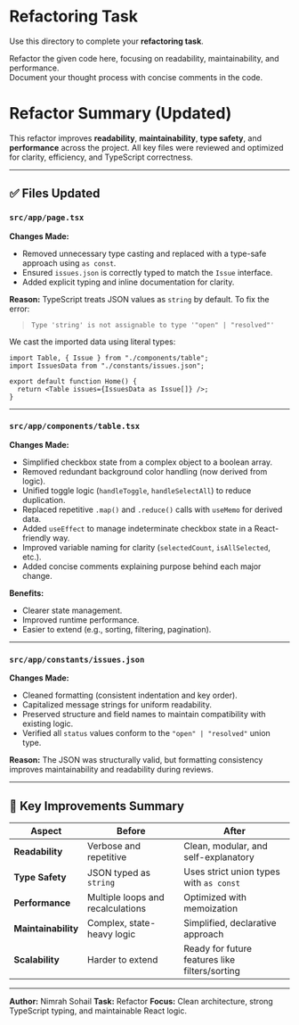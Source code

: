 # Refactoring Task

Use this directory to complete your **refactoring task**.

Refactor the given code here, focusing on readability, maintainability, and performance.  
Document your thought process with concise comments in the code.


# Refactor Summary (Updated)

This refactor improves **readability**, **maintainability**, **type safety**, and **performance** across the project.
All key files were reviewed and optimized for clarity, efficiency, and TypeScript correctness.

---

## ✅ Files Updated

### `src/app/page.tsx`

**Changes Made:**

* Removed unnecessary type casting and replaced with a type-safe approach using `as const`.
* Ensured `issues.json` is correctly typed to match the `Issue` interface.
* Added explicit typing and inline documentation for clarity.

**Reason:**
TypeScript treats JSON values as `string` by default.
To fix the error:

> `Type 'string' is not assignable to type '"open" | "resolved"'`

We cast the imported data using literal types:

```tsx
import Table, { Issue } from "./components/table";
import IssuesData from "./constants/issues.json";

export default function Home() {
  return <Table issues={IssuesData as Issue[]} />;
}

```

---

### `src/app/components/table.tsx`

**Changes Made:**

* Simplified checkbox state from a complex object to a boolean array.
* Removed redundant background color handling (now derived from logic).
* Unified toggle logic (`handleToggle`, `handleSelectAll`) to reduce duplication.
* Replaced repetitive `.map()` and `.reduce()` calls with `useMemo` for derived data.
* Added `useEffect` to manage indeterminate checkbox state in a React-friendly way.
* Improved variable naming for clarity (`selectedCount`, `isAllSelected`, etc.).
* Added concise comments explaining purpose behind each major change.

**Benefits:**

* Clearer state management.
* Improved runtime performance.
* Easier to extend (e.g., sorting, filtering, pagination).

---

### `src/app/constants/issues.json`

**Changes Made:**

* Cleaned formatting (consistent indentation and key order).
* Capitalized message strings for uniform readability.
* Preserved structure and field names to maintain compatibility with existing logic.
* Verified all `status` values conform to the `"open" | "resolved"` union type.

**Reason:**
The JSON was structurally valid, but formatting consistency improves maintainability and readability during reviews.

---

## 🧠 Key Improvements Summary

| Aspect              | Before                            | After                                          |
| ------------------- | --------------------------------- | ---------------------------------------------- |
| **Readability**     | Verbose and repetitive            | Clean, modular, and self-explanatory           |
| **Type Safety**     | JSON typed as `string`            | Uses strict union types with `as const`        |
| **Performance**     | Multiple loops and recalculations | Optimized with memoization                     |
| **Maintainability** | Complex, state-heavy logic        | Simplified, declarative approach               |
| **Scalability**     | Harder to extend                  | Ready for future features like filters/sorting |

---

**Author:** Nimrah Sohail
**Task:** Refactor 
**Focus:** Clean architecture, strong TypeScript typing, and maintainable React logic.
